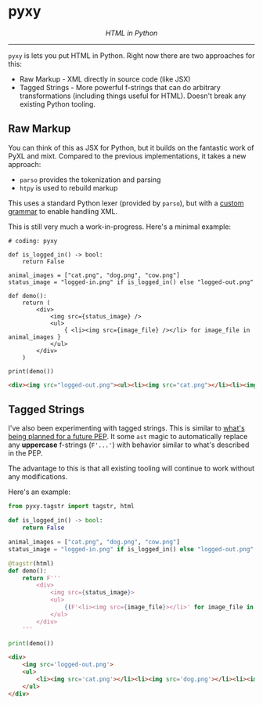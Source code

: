 # pyxy

<p align="center">
    <em>
        HTML in Python
    </em>
</p>
<hr>

`pyxy` is lets you put HTML in Python. Right now there are two approaches for this:

* Raw Markup - XML directly in source code (like JSX)
* Tagged Strings - More powerful f-strings that can do arbitrary transformations (including things useful for HTML). Doesn't break any existing Python tooling.

## Raw Markup

You can think of this as JSX for Python, but it builds on the fantastic work of PyXL and mixt. Compared to the previous implementations, it takes a new approach:

* `parso` provides the tokenization and parsing
* `htpy` is used to rebuild markup

This uses a standard Python lexer (provided by `parso`), but with a [custom grammar](https://github.com/pyxy-org/pyxy/blob/5494493ffc105f1cc8103b58ea56fda3d89fc4fe/pyxy/grammar/pyxy312.txt#L171-L193) to enable handling XML.

This is still very much a work-in-progress. Here's a minimal example:

```
# coding: pyxy

def is_logged_in() -> bool:
    return False

animal_images = ["cat.png", "dog.png", "cow.png"]
status_image = "logged-in.png" if is_logged_in() else "logged-out.png"

def demo():
    return (
        <div>
            <img src={status_image} />
            <ul>
                { <li><img src={image_file} /></li> for image_file in animal_images }
            </ul>
        </div>
    )

print(demo())
```

```html
<div><img src="logged-out.png"><ul><li><img src="cat.png"></li><li><img src="dog.png"></li><li><img src="cow.png"></li></ul></div>
```

## Tagged Strings

I've also been experimenting with tagged strings. This is similar to [what's being planned for a future PEP](https://github.com/jimbaker/tagstr/blob/main/pep.rst).
It some `ast` magic to automatically replace any **uppercase** f-strings (`F'...'`) with behavior similar to what's described in the PEP.

The advantage to this is that all existing tooling will continue to work without any modifications.

Here's an example:

```python
from pyxy.tagstr import tagstr, html

def is_logged_in() -> bool:
    return False

animal_images = ["cat.png", "dog.png", "cow.png"]
status_image = "logged-in.png" if is_logged_in() else "logged-out.png"

@tagstr(html)
def demo():
    return F'''
        <div>
            <img src={status_image}>
            <ul>
                {(F'<li><img src={image_file}></li>' for image_file in animal_images)}
            </ul>
        </div>
    '''

print(demo())
```

```html
<div>
    <img src='logged-out.png'>
    <ul>
        <li><img src='cat.png'></li><li><img src='dog.png'></li><li><img src='cow.png'></li>
    </ul>
</div>
```
